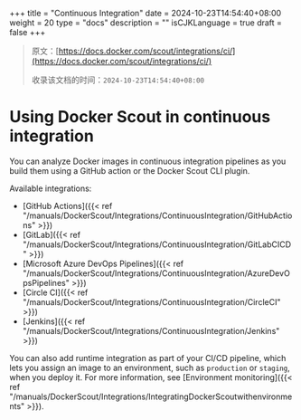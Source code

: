 +++
title = "Continuous Integration"
date = 2024-10-23T14:54:40+08:00
weight = 20
type = "docs"
description = ""
isCJKLanguage = true
draft = false
+++

> 原文：[https://docs.docker.com/scout/integrations/ci/](https://docs.docker.com/scout/integrations/ci/)
>
> 收录该文档的时间：`2024-10-23T14:54:40+08:00`

# Using Docker Scout in continuous integration

You can analyze Docker images in continuous integration pipelines as you build them using a GitHub action or the Docker Scout CLI plugin.

Available integrations:

- [GitHub Actions]({{< ref "/manuals/DockerScout/Integrations/ContinuousIntegration/GitHubActions" >}})
- [GitLab]({{< ref "/manuals/DockerScout/Integrations/ContinuousIntegration/GitLabCICD" >}})
- [Microsoft Azure DevOps Pipelines]({{< ref "/manuals/DockerScout/Integrations/ContinuousIntegration/AzureDevOpsPipelines" >}})
- [Circle CI]({{< ref "/manuals/DockerScout/Integrations/ContinuousIntegration/CircleCI" >}})
- [Jenkins]({{< ref "/manuals/DockerScout/Integrations/ContinuousIntegration/Jenkins" >}})

You can also add runtime integration as part of your CI/CD pipeline, which lets you assign an image to an environment, such as `production` or `staging`, when you deploy it. For more information, see [Environment monitoring]({{< ref "/manuals/DockerScout/Integrations/IntegratingDockerScoutwithenvironments" >}}).
